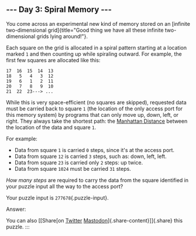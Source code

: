 ## \-\-- Day 3: Spiral Memory \-\--

You come across an experimental new kind of memory stored on an
[infinite two-dimensional
grid]{title="Good thing we have all these infinite two-dimensional grids lying around!"}.

Each square on the grid is allocated in a spiral pattern starting at a
location marked `1` and then counting up while spiraling outward. For
example, the first few squares are allocated like this:

    17  16  15  14  13
    18   5   4   3  12
    19   6   1   2  11
    20   7   8   9  10
    21  22  23---> ...

While this is very space-efficient (no squares are skipped), requested
data must be carried back to square `1` (the location of the only access
port for this memory system) by programs that can only move up, down,
left, or right. They always take the shortest path: the [Manhattan
Distance](https://en.wikipedia.org/wiki/Taxicab_geometry) between the
location of the data and square `1`.

For example:

-   Data from square `1` is carried `0` steps, since it\'s at the access
    port.
-   Data from square `12` is carried `3` steps, such as: down, left,
    left.
-   Data from square `23` is carried only `2` steps: up twice.
-   Data from square `1024` must be carried `31` steps.

*How many steps* are required to carry the data from the square
identified in your puzzle input all the way to the access port?

Your puzzle input is `277678`{.puzzle-input}.

Answer:

You can also [\[Share[on
[Twitter](https://twitter.com/intent/tweet?text=%22Spiral+Memory%22+%2D+Day+3+%2D+Advent+of+Code+2017&url=https%3A%2F%2Fadventofcode%2Ecom%2F2017%2Fday%2F3&related=ericwastl&hashtags=AdventOfCode)
[Mastodon](javascript:void(0);)]{.share-content}\]]{.share} this puzzle.
:::
